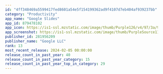 ```yaml
---
id: "4ff348469a5599417fed8601a54e5f154199362ad9f4107d7eb404af939237bb"
category: "Productivity"
app_name: "Google Slides"
app_id: 879478102
app_icon: https://is1-ssl.mzstatic.com/image/thumb/Purple126/v4/97/3a/98/973a9899-53d9-5bd9-a3f6-347e01357ec0/logo_slides_2020q4_color-0-1x_U007emarketing-0-0-0-6-0-0-0-85-220-0.png/1024x1024bb.png
app_screenshot: https://is1-ssl.mzstatic.com/image/thumb/PurpleSource116/v4/be/df/56/bedf569f-a7ff-796f-d14c-3824d2f67dff/533b2302-d3f4-4140-854d-fffd55a6205a_0_APP_IPHONE_65_0.png/1242x2688bb.png
publisher_id: 281956209
publisher_name: "Google LLC"
rank: 13
most_recent_release: 2024-02-05 00:00:00
release_count_in_past_year: 40
release_count_in_past_year_category: 15
release_count_in_past_year_top_in_category: 29
---
```

